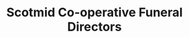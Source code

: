 ---
title: "Scotmid Co-operative Funeral Directors"
url: /edinburgh/scotmid-co-operative-funeral-directors-forrester-park-drive/
shop: Bestattungen
---